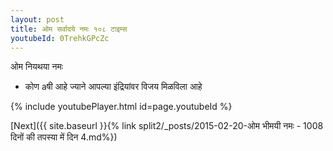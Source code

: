 ```yaml
---
layout: post
title: ओम सर्वादये नमः १०८ टाइम्स
youtubeId: 0TrehkGPcZc
---
```

 
 
 ओम नियथया नमः  
 
 -  कोण aषी आहे ज्याने आपल्या इंद्रियांवर विजय मिळविला आहे 
 
  
 
  
 
 
 
 
 
 


{% include youtubePlayer.html id=page.youtubeId %}
 
[Next]({{ site.baseurl }}{% link  split2/_posts/2015-02-20-ओम भीमयी नमः - 1008 दिनों की तपस्या में दिन 4.md%})
 
